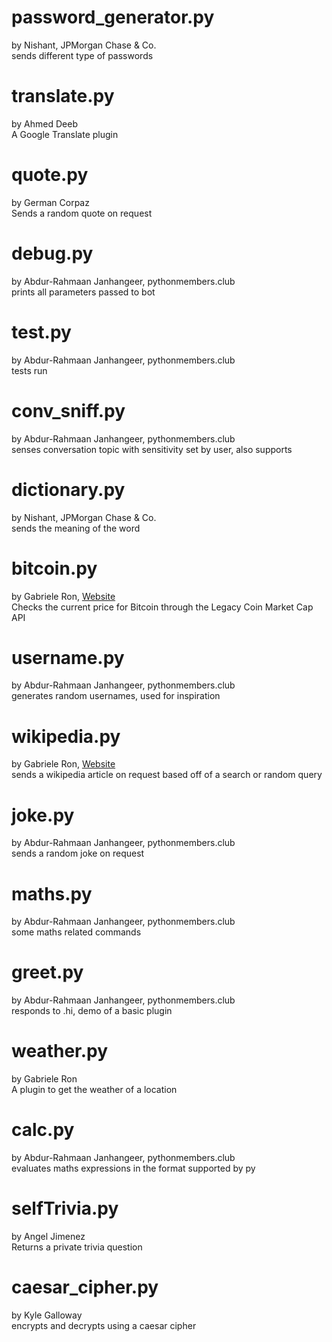 # password_generator.py
by Nishant, JPMorgan Chase & Co.\
sends different type of passwords

# translate.py
by Ahmed Deeb\
A Google Translate plugin

# quote.py
by German Corpaz\
Sends a random quote on request

# debug.py
by Abdur-Rahmaan Janhangeer, pythonmembers.club\
prints all parameters passed to bot

# test.py
by Abdur-Rahmaan Janhangeer, pythonmembers.club\
tests run

# conv_sniff.py
by Abdur-Rahmaan Janhangeer, pythonmembers.club\
senses conversation topic with sensitivity set by user, also supports

# dictionary.py
by Nishant, JPMorgan Chase & Co.\
sends the meaning of the word

# bitcoin.py
by Gabriele Ron, [Website](https://Macr0Nerd.github.io)\
Checks the current price for Bitcoin through the Legacy Coin Market Cap API

# username.py
by Abdur-Rahmaan Janhangeer, pythonmembers.club\
generates random usernames, used for inspiration

# wikipedia.py
by Gabriele Ron, [Website](https://Macr0Nerd.github.io)\
sends a wikipedia article on request based off of a search or random query

# joke.py
by Abdur-Rahmaan Janhangeer, pythonmembers.club\
sends a random joke on request

# maths.py
by Abdur-Rahmaan Janhangeer, pythonmembers.club\
some maths related commands

# greet.py
by Abdur-Rahmaan Janhangeer, pythonmembers.club\
responds to .hi, demo of a basic plugin

# weather.py
by Gabriele Ron\
A plugin to get the weather of a location

# calc.py
by Abdur-Rahmaan Janhangeer, pythonmembers.club\
evaluates maths expressions in the format supported by py

# selfTrivia.py
by Angel Jimenez\
Returns a private trivia question

# caesar_cipher.py
by Kyle Galloway\
encrypts and decrypts using a caesar cipher

